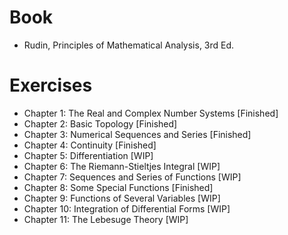 # Book
- Rudin, Principles of Mathematical Analysis, 3rd Ed.

# Exercises
- Chapter 1: The Real and Complex Number Systems [Finished]
- Chapter 2: Basic Topology [Finished]
- Chapter 3: Numerical Sequences and Series [Finished]
- Chapter 4: Continuity [Finished]
- Chapter 5: Differentiation [WIP]
- Chapter 6: The Riemann-Stieltjes Integral [WIP]
- Chapter 7: Sequences and Series of Functions [WIP]
- Chapter 8: Some Special Functions [Finished]
- Chapter 9: Functions of Several Variables [WIP]
- Chapter 10: Integration of Differential Forms [WIP]
- Chapter 11: The Lebesuge Theory [WIP]
